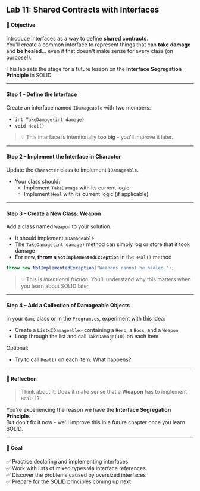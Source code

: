 ## Lab 11: Shared Contracts with Interfaces

#### 🎯 Objective

Introduce interfaces as a way to define **shared contracts**.  
You'll create a common interface to represent things that can **take damage** and **be healed**... even if that doesn't make sense for every class (on purpose!).

This lab sets the stage for a future lesson on the **Interface Segregation Principle** in SOLID.

---

#### Step 1 – Define the Interface

Create an interface named `IDamageable` with two members:

- `int TakeDamage(int damage)`
- `void Heal()`

> 💡 This interface is intentionally **too big** - you'll improve it later.

---

#### Step 2 – Implement the Interface in Character

Update the `Character` class to implement `IDamageable`.

- Your class should:
  - Implement `TakeDamage` with its current logic
  - Implement `Heal` with its current logic (if applicable)

---

#### Step 3 – Create a New Class: Weapon

Add a class named `Weapon` to your solution.

- It should implement `IDamageable`
- The `TakeDamage(int damage)` method can simply log or store that it took damage
- For now, **throw a `NotImplementedException`** in the `Heal()` method

```csharp
throw new NotImplementedException("Weapons cannot be healed.");
```

> 💡 This is *intentional friction*. You'll understand why this matters when you learn about SOLID later.

---

#### Step 4 – Add a Collection of Damageable Objects

In your `Game` class or in the `Program.cs`, experiment with this idea:

- Create a `List<IDamageable>` containing a `Hero`, a `Boss`, and a `Weapon`
- Loop through the list and call `TakeDamage(10)` on each item

Optional:
- Try to call `Heal()` on each item. What happens?

---

#### 🧠 Reflection

> Think about it: Does it make sense that a **Weapon** has to implement `Heal()`?

You're experiencing the reason we have the **Interface Segregation Principle**.  
But don't fix it now - we'll improve this in a future chapter once you learn SOLID.

---

#### 🏁 Goal

✅ Practice declaring and implementing interfaces  
✅ Work with lists of mixed types via interface references  
✅ Discover the problems caused by oversized interfaces  
✅ Prepare for the SOLID principles coming up next